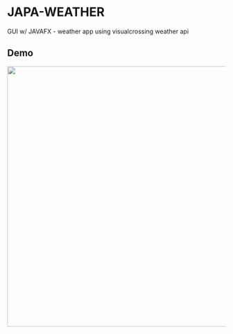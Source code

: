 # JAPA-WEATHER

GUI w/ JAVAFX - weather app using visualcrossing weather api

## Demo
<img width="600px" src="Captura de ecrã de 2023-05-01 21-38-00.png"/>
